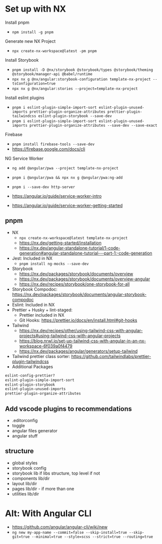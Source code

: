 # Set up with NX

Install pnpm

- `npm install -g pnpm`

Generate new NX Project

- `npx create-nx-workspace@latest -pm pnpm`

Install Storybook

- `pnpm install -D @nx/storybook @storybook/types @storybook/theming @storybook/manager-api @babel/runtime`
- `npx nx g @nx/angular:storybook-configuration template-nx-project --tsConfiguration=true`
- `npx nx g @nx/angular:stories --project=template-nx-project`

Install eslint plugins

- `pnpm i eslint-plugin-simple-import-sort eslint-plugin-unused-imports prettier-plugin-organize-attributes prettier-plugin-tailwindcss eslint-plugin-storybook --save-dev`
- `pnpm i eslint-plugin-simple-import-sort eslint-plugin-unused-imports prettier-plugin-organize-attributes --save-dev --save-exact`

Firebase

- `pnpm install firebase-tools --save-dev`
- https://firebase.google.com/docs/cli

NG Service Worker

- `ng add @angular/pwa --project template-nx-project`
- `pnpm i @angular/pwa && npx nx g @angular/pwa:ng-add`
- `pnpm i --save-dev http-server`

- https://angular.io/guide/service-worker-intro
- https://angular.io/guide/service-worker-getting-started

## pnpm

- NX
  - `npx create-nx-workspace@latest template-nx-project`
  - https://nx.dev/getting-started/installation
  - https://nx.dev/angular-standalone-tutorial/1-code-generation#angular-standalone-tutorial---part-1:-code-generation
- Jest: Included in NX
  - `pnpm install ng-mocks --save-dev`
- Storybook
  - https://nx.dev/packages/storybook/documents/overview
  - https://nx.dev/packages/storybook/documents/overview-angular
  - https://nx.dev/recipes/storybook/one-storybook-for-all
- Storybook Compodoc: https://nx.dev/packages/storybook/documents/angular-storybook-compodoc
- Eslint: Included in NX
- Prettier + Husky + lint-staged:
  - Prettier included in NX
  - Git Hooks: https://prettier.io/docs/en/install.html#git-hooks
- Tailwind
  - https://nx.dev/recipes/other/using-tailwind-css-with-angular-projects#using-tailwind-css-with-angular-projects
  - https://blog.nrwl.io/set-up-tailwind-css-with-angular-in-an-nx-workspace-6f039a0f4479
  - https://nx.dev/packages/angular/generators/setup-tailwind
- Tailwind prettier class sorter: https://github.com/tailwindlabs/prettier-plugin-tailwindcss
- Additional Packages

```sh
eslint-config-prettier?
eslint-plugin-simple-import-sort
eslint-plugin-storybook
eslint-plugin-unused-imports
prettier-plugin-organize-attributes
```

## Add vscode plugins to recommendations

- .editorconfig
- toggle
- angular files generator
- angular stuff

## structure

- global styles
- storybook config
- storybook lib if libs structure, top level if not
- components lib/dir
- layout lib/dir
- pages lib/dir - if more than one
- utilities lib/dir

# Alt: With Angular CLI

- https://github.com/angular/angular-cli/wiki/new
- `ng new my-app-name --commit=false --skip-install=true --skip-git=true --minimal=true --style=scss --strict=true --routing=true`
